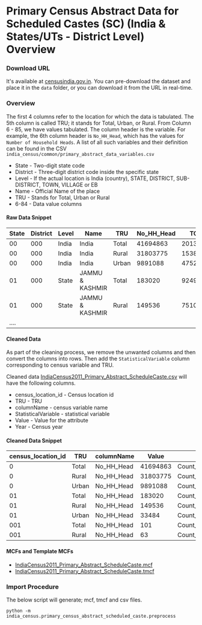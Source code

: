# Primary Census Abstract Data for Scheduled Castes (SC) (India & States/UTs - District Level) Overview


### Download URL
It's available at [censusindia.gov.in](http://censusindia.gov.in/2011census/SC-ST/pca_state_distt_sc.xls). You can pre-download the dataset and place it in the `data` folder, or you can download it from the URL in real-time. 

### Overview
The first 4 columns refer to the location for which the data is tabulated. The 5th column is called TRU; it stands for Total, Urban, or Rural. From Column 6 - 85, we have values tabulated. The column header is the variable. For example, the 6th column header is `No_HH_Head`, which has the values for `Number of Household Heads`. A list of all such variables and their definition can be found in the CSV  `india_census/common/primary_abstract_data_variables.csv`

 - State - Two-digit state code
 - District - Three-digit district code inside the specific state
 - Level - If the actual location is India (country), STATE, DISTRICT, SUB-DISTRICT, TOWN, VILLAGE or EB
 - Name - Official Name of the place
 - TRU - Stands for Total, Urban or Rural
 - 6-84 - Data value columns 

 #### Raw Data Snippet

| State |  District | Level  |  Name            | TRU    |  No_HH_Head | TOT_P     | .... |
| ----- | --------- | ------ | ---------------- | ------ | ----------- | --------- | ---- |
| 00    | 000       |  India |  India           |  Total |  41694863   | 201378372 |      |
| 00    | 000       |  India |  India           |  Rural |  31803775   | 153850848 |      |
| 00    | 000       |  India |  India           |  Urban |  9891088    |  47527524 |      |
| 01    | 000       |  State |  JAMMU & KASHMIR |  Total |  183020     | 924991    |      |
| 01    | 000       |  State |  JAMMU & KASHMIR |  Rural |  149536     | 751026    |      |
| ....  |


#### Cleaned Data
As part of the cleaning process, we remove the unwanted columns and then convert the columns into rows. Then add the `StatisticalVariable` column corresponding to census variable and TRU.

Cleaned data [IndiaCensus2011_Primary_Abstract_ScheduleCaste.csv](IndiaCensus2011_Primary_Abstract_ScheduleCaste.csv) will have the following columns.

- census_location_id - Census location id
- TRU - TRU
- columnName - census variable name
- StatisticalVariable - statistical variable
- Value - Value for the attribute
- Year - Census year

#### Cleaned Data Snippet

| census_location_id | TRU   | columnName | Value    | StatisticalVariable                 | Year |
| ------------------ | ----- | ---------- | -------- | ----------------------------------- | ---- |
| 0                  | Total | No_HH_Head | 41694863 | Count_Household_ScheduleCaste       | 2011 |
| 0                  | Rural | No_HH_Head | 31803775 | Count_Household_ScheduleCaste_Rural | 2011 |
| 0                  | Urban | No_HH_Head | 9891088  | Count_Household_ScheduleCaste_Urban | 2011 |
| 01                 | Total | No_HH_Head | 183020   | Count_Household_ScheduleCaste       | 2011 |
| 01                 | Rural | No_HH_Head | 149536   | Count_Household_ScheduleCaste_Rural | 2011 |
| 01                 | Urban | No_HH_Head | 33484    | Count_Household_ScheduleCaste_Urban | 2011 |
| 001                | Total | No_HH_Head | 101      | Count_Household_ScheduleCaste       | 2011 |
| 001                | Rural | No_HH_Head | 63       | Count_Household_ScheduleCaste_Rural | 2011 |


#### MCFs and Template MCFs

- [IndiaCensus2011_Primary_Abstract_ScheduleCaste.mcf](IndiaCensus2011_Primary_Abstract_ScheduleCaste.mcf)
- [IndiaCensus2011_Primary_Abstract_ScheduleCaste.tmcf](IndiaCensus2011_Primary_Abstract_ScheduleCaste.tmcf)

### Import Procedure

The below script will generate; mcf, tmcf and csv files.

`python -m india_census.primary_census_abstract_scheduled_caste.preprocess`
